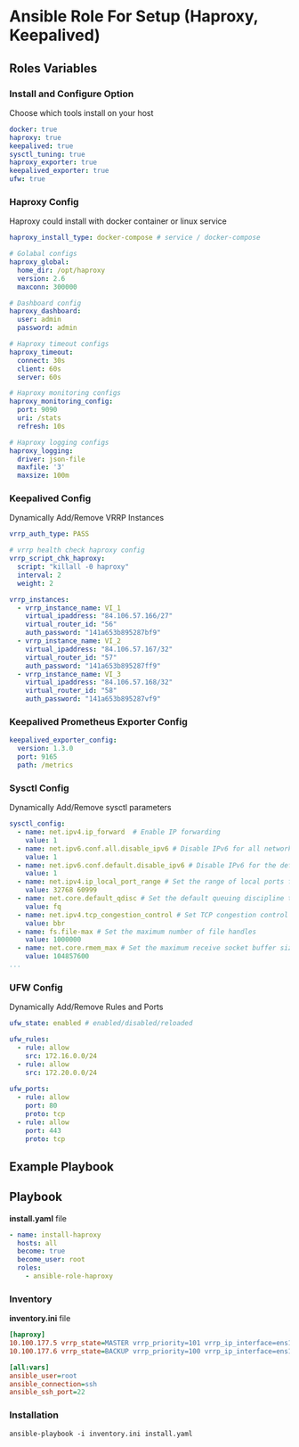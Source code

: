 # Ansible Role For Setup (Haproxy, Keepalived)

## Roles Variables

### Install and Configure Option
Choose which tools install on your host

```yaml
docker: true
haproxy: true
keepalived: true
sysctl_tuning: true
haproxy_exporter: true
keepalived_exporter: true
ufw: true
```

### Haproxy Config
Haproxy could install with docker container or linux service

```yaml
haproxy_install_type: docker-compose # service / docker-compose

# Golabal configs
haproxy_global:
  home_dir: /opt/haproxy
  version: 2.6
  maxconn: 300000

# Dashboard config
haproxy_dashboard:
  user: admin
  password: admin

# Haproxy timeout configs
haproxy_timeout:
  connect: 30s
  client: 60s
  server: 60s

# Haproxy monitoring configs
haproxy_monitoring_config:
  port: 9090
  uri: /stats
  refresh: 10s

# Haproxy logging configs
haproxy_logging:
  driver: json-file
  maxfile: '3'
  maxsize: 100m
```

### Keepalived Config
Dynamically Add/Remove VRRP Instances

```yaml
vrrp_auth_type: PASS

# vrrp health check haproxy config
vrrp_script_chk_haproxy: 
  script: "killall -0 haproxy"
  interval: 2
  weight: 2

vrrp_instances:
  - vrrp_instance_name: VI_1
    virtual_ipaddress: "84.106.57.166/27"
    virtual_router_id: "56"
    auth_password: "141a653b895287bf9"
  - vrrp_instance_name: VI_2
    virtual_ipaddress: "84.106.57.167/32"
    virtual_router_id: "57"
    auth_password: "141a653b895287ff9"
  - vrrp_instance_name: VI_3
    virtual_ipaddress: "84.106.57.168/32"
    virtual_router_id: "58"
    auth_password: "141a653b895287vf9"
```

### Keepalived Prometheus Exporter Config
```yaml
keepalived_exporter_config:
  version: 1.3.0
  port: 9165
  path: /metrics
```

### Sysctl Config
Dynamically Add/Remove sysctl parameters
```yaml
sysctl_config:
  - name: net.ipv4.ip_forward  # Enable IP forwarding
    value: 1
  - name: net.ipv6.conf.all.disable_ipv6 # Disable IPv6 for all network interfaces
    value: 1 
  - name: net.ipv6.conf.default.disable_ipv6 # Disable IPv6 for the default network interface
    value: 1  
  - name: net.ipv4.ip_local_port_range # Set the range of local ports for outgoing connections
    value: 32768 60999  
  - name: net.core.default_qdisc # Set the default queuing discipline to Fair Queueing
    value: fq  
  - name: net.ipv4.tcp_congestion_control # Set TCP congestion control algorithm to BBR
    value: bbr
  - name: fs.file-max # Set the maximum number of file handles
    value: 1000000
  - name: net.core.rmem_max # Set the maximum receive socket buffer size
    value: 104857600
...
```

### UFW Config
Dynamically Add/Remove Rules and Ports
```yaml
ufw_state: enabled # enabled/disabled/reloaded

ufw_rules:
  - rule: allow
    src: 172.16.0.0/24
  - rule: allow
    src: 172.20.0.0/24
  
ufw_ports:
  - rule: allow
    port: 80
    proto: tcp
  - rule: allow
    port: 443
    proto: tcp
```

## Example Playbook

## Playbook

**install.yaml** file

```yaml
- name: install-haproxy
  hosts: all
  become: true
  become_user: root
  roles:
    - ansible-role-haproxy
```

### Inventory

**inventory.ini** file
```ini
[haproxy]
10.100.177.5 vrrp_state=MASTER vrrp_priority=101 vrrp_ip_interface=ens192
10.100.177.6 vrrp_state=BACKUP vrrp_priority=100 vrrp_ip_interface=ens192

[all:vars]
ansible_user=root
ansible_connection=ssh
ansible_ssh_port=22
```

### Installation

```
ansible-playbook -i inventory.ini install.yaml
```
